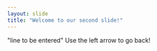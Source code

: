 ```yaml
---
layout: slide
title: "Welcome to our second slide!"
---
```

"line to be entered"
Use the left arrow to go back!

